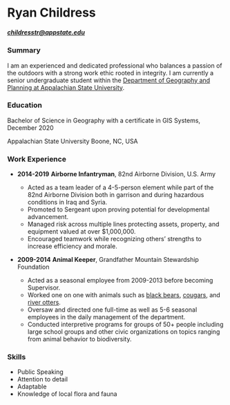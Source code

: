 # Ryan Childress
##### childresstr@appstate.edu
### Summary
  I am an experienced and dedicated professional who balances a passion of the outdoors with a strong work ethic rooted in integrity. I am currently a senior undergraduate student within the [Department of Geography and Planning at Appalachian State University](https://geo.appstate.edu/).


  ### Education
  Bachelor of Science in Geography with a certificate in GIS Systems, December 2020

  Appalachian State University
  Boone, NC, USA


  ### Work Experience
  * **2014-2019**
  **Airborne Infantryman**, 82nd Airborne Division, U.S. Army
    *  Acted as a team leader of a 4-5-person element while part of the 82nd Airborne Division both in garrison and during hazardous conditions in Iraq and Syria.
    *  Promoted to Sergeant upon proving potential for developmental advancement.
    *  Managed risk across multiple lines protecting assets, property, and equipment valued at
over $1,000,000.
    * Encouraged teamwork while recognizing others’ strengths to increase efficiency and
morale.

  * **2009-2014**
  **Animal Keeper**, Grandfather Mountain Stewardship Foundation
    * Acted as a seasonal employee from 2009-2013 before becoming Supervisor.
    *  Worked one on one with animals such as [black bears][black bear], [cougars][cougar], and [river otters][river otter].
    *  Oversaw and directed one full-time as well as 5-6 seasonal employees in the daily management of the department.
    *  Conducted interpretive programs for groups of 50+ people including large school groups
and other civic organizations on topics ranging from animal behavior to biodiversity.
### Skills
* Public Speaking
* Attention to detail
* Adaptable
* Knowledge of local flora and fauna

[black bear]: http://icons.iconarchive.com/icons/google/noto-emoji-animals-nature/256/22221-cat-icon.png
[cougar]: https://flic.kr/p/UVPcaU
[river otter]: https://flic.kr/p/2hRoA4Z
